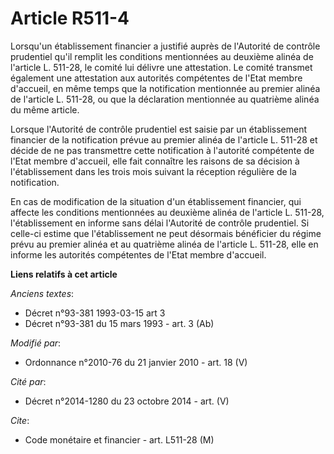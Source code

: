 # Article R511-4

Lorsqu'un établissement financier a justifié auprès de l'Autorité de contrôle prudentiel qu'il remplit les conditions
mentionnées au deuxième alinéa de l'article L. 511-28, le comité lui délivre une attestation. Le comité transmet également
une attestation aux autorités compétentes de l'Etat membre d'accueil, en même temps que la notification mentionnée au premier
alinéa de l'article L. 511-28, ou que la déclaration mentionnée au quatrième alinéa du même article.

Lorsque l'Autorité de contrôle prudentiel est saisie par un établissement financier de la notification prévue au premier
alinéa de l'article L. 511-28 et décide de ne pas transmettre cette notification à l'autorité compétente de l'Etat membre
d'accueil, elle fait connaître les raisons de sa décision à l'établissement dans les trois mois suivant la réception
régulière de la notification.

En cas de modification de la situation d'un établissement financier, qui affecte les conditions mentionnées au deuxième
alinéa de l'article L. 511-28, l'établissement en informe sans délai l'Autorité de contrôle prudentiel. Si celle-ci estime
que l'établissement ne peut désormais bénéficier du régime prévu au premier alinéa et au quatrième alinéa de l'article L.
511-28, elle en informe les autorités compétentes de l'Etat membre d'accueil.

**Liens relatifs à cet article**

_Anciens textes_:

  - Décret n°93-381 1993-03-15 art 3
  - Décret n°93-381 du 15 mars 1993 - art. 3 (Ab)

_Modifié par_:

  - Ordonnance n°2010-76 du 21 janvier 2010 - art. 18 (V)

_Cité par_:

  - Décret n°2014-1280 du 23 octobre 2014 - art. (V)

_Cite_:

  - Code monétaire et financier - art. L511-28 (M)
